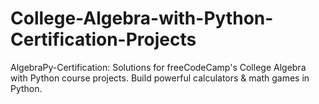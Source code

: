 # College-Algebra-with-Python-Certification-Projects
AlgebraPy-Certification: Solutions for freeCodeCamp's College Algebra with Python course projects. Build powerful calculators &amp; math games in Python.
